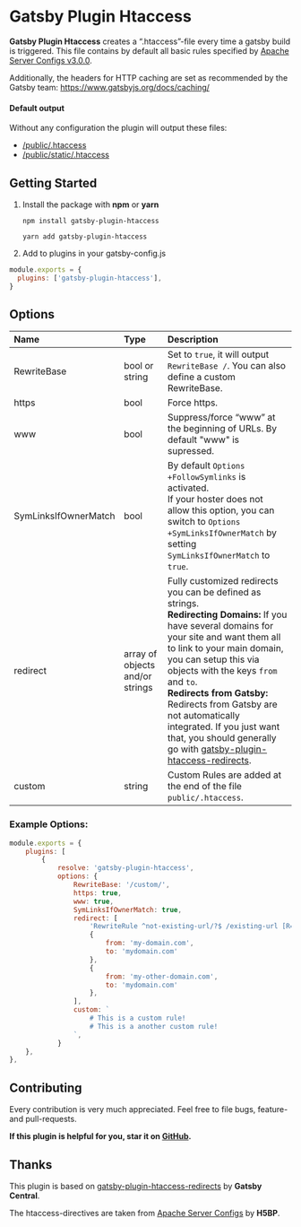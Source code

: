 # Gatsby Plugin Htaccess

**Gatsby Plugin Htaccess** creates a “.htaccess”-file every time a gatsby build is triggered.
This file contains by default all basic rules specified by [Apache Server Configs v3.0.0](https://github.com/h5bp/server-configs-apache).

Additionally, the headers for HTTP caching are set as recommended by the Gatsby team: https://www.gatsbyjs.org/docs/caching/

#### Default output

Without any configuration the plugin will output these files:

- [/public/.htaccess](https://github.com/AndreasFaust/gatsby-plugin-htaccess/blob/master/defaults/htaccess)
- [/public/static/.htaccess](https://github.com/AndreasFaust/gatsby-plugin-htaccess/blob/master/defaults/static-htaccess)

## Getting Started

1. Install the package with **npm** or **yarn**

   `npm install gatsby-plugin-htaccess`

   `yarn add gatsby-plugin-htaccess`

2) Add to plugins in your gatsby-config.js

```javascript
module.exports = {
  plugins: ['gatsby-plugin-htaccess'],
}
```

## Options

| **Name**             | **Type**                        | **Description**                                                                                                                                                                                                                                                                                                                                                                                                                                                                                   |
| :------------------- | :------------------------------ | :------------------------------------------------------------------------------------------------------------------------------------------------------------------------------------------------------------------------------------------------------------------------------------------------------------------------------------------------------------------------------------------------------------------------------------------------------------------------------------------------ |
| RewriteBase          | bool or string                  | Set to `true`, it will output `RewriteBase /`. You can also define a custom RewriteBase.                                                                                                                                                                                                                                                                                                                                                                                                          |
| https                | bool                            | Force https.                                                                                                                                                                                                                                                                                                                                                                                                                                                                                      |
| www                  | bool                            | Suppress/force “www” at the beginning of URLs. By default "www" is supressed.                                                                                                                                                                                                                                                                                                                                                                                                                     |
| SymLinksIfOwnerMatch | bool                            | By default `Options +FollowSymlinks` is activated. <br> If your hoster does not allow this option, you can switch to `Options +SymLinksIfOwnerMatch` by setting `SymLinksIfOwnerMatch` to `true`.                                                                                                                                                                                                                                                                                                 |
| redirect             | array of objects and/or strings | Fully customized redirects you can be defined as strings. <br> **Redirecting Domains:** If you have several domains for your site and want them all to link to your main domain, you can setup this via objects with the keys `from` and `to`. <br> **Redirects from Gatsby:** Redirects from Gatsby are not automatically integrated. If you just want that, you should generally go with [gatsby-plugin-htaccess-redirects](https://github.com/GatsbyCentral/gatsby-plugin-htaccess-redirects). |
| custom               | string                          | Custom Rules are added at the end of the file `public/.htaccess`.                                                                                                                                                                                                                                                                                                                                                                                                                                 |

### Example Options:

```javascript
module.exports = {
    plugins: [
        {
            resolve: 'gatsby-plugin-htaccess',
            options: {
                RewriteBase: '/custom/',
                https: true,
                www: true,
                SymLinksIfOwnerMatch: true,
                redirect: [
                    'RewriteRule ^not-existing-url/?$ /existing-url [R=301,L,NE]',
                    {
                        from: 'my-domain.com',
                        to: 'mydomain.com'
                    },
                    {
                        from: 'my-other-domain.com',
                        to: 'mydomain.com'
                    },
                ],
                custom: `
                    # This is a custom rule!
                    # This is a another custom rule!
                `,
            }
    },
},
```

## Contributing

Every contribution is very much appreciated.
Feel free to file bugs, feature- and pull-requests.

**If this plugin is helpful for you, star it on [GitHub](https://github.com/AndreasFaust/gatsby-plugin-htaccess).**

## Thanks

This plugin is based on [gatsby-plugin-htaccess-redirects](https://github.com/GatsbyCentral/gatsby-plugin-htaccess-redirects) by **Gatsby Central**.

The htaccess-directives are taken from [Apache Server Configs](https://github.com/h5bp/server-configs-apache) by **H5BP**.
